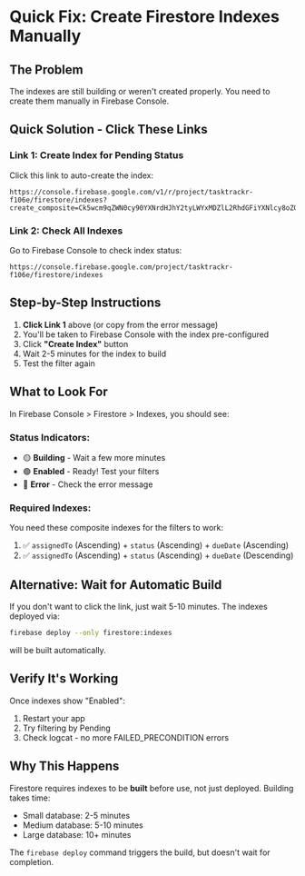 # Quick Fix: Create Firestore Indexes Manually

## The Problem
The indexes are still building or weren't created properly. You need to create them manually in Firebase Console.

## Quick Solution - Click These Links

### Link 1: Create Index for Pending Status
Click this link to auto-create the index:
```
https://console.firebase.google.com/v1/r/project/tasktrackr-f106e/firestore/indexes?create_composite=Ck5wcm9qZWN0cy90YXNrdHJhY2tyLWYxMDZlL2RhdGFiYXNlcy8oZGVmYXVsdCkvY29sbGVjdGlvbkdyb3Vwcy90YXNrcy9pbmRleGVzL18QARoOCgphc3NpZ25lZFRvEAEaCgoGc3RhdHVzEAEaCwoHZHVlRGF0ZRABGgwKCF9fbmFtZV9fEAE
```

### Link 2: Check All Indexes
Go to Firebase Console to check index status:
```
https://console.firebase.google.com/project/tasktrackr-f106e/firestore/indexes
```

## Step-by-Step Instructions

1. **Click Link 1** above (or copy from the error message)
2. You'll be taken to Firebase Console with the index pre-configured
3. Click **"Create Index"** button
4. Wait 2-5 minutes for the index to build
5. Test the filter again

## What to Look For

In Firebase Console > Firestore > Indexes, you should see:

### Status Indicators:
- 🟡 **Building** - Wait a few more minutes
- 🟢 **Enabled** - Ready! Test your filters
- 🔴 **Error** - Check the error message

### Required Indexes:
You need these composite indexes for the filters to work:

1. ✅ `assignedTo` (Ascending) + `status` (Ascending) + `dueDate` (Ascending)
2. ✅ `assignedTo` (Ascending) + `status` (Ascending) + `dueDate` (Descending)

## Alternative: Wait for Automatic Build

If you don't want to click the link, just wait 5-10 minutes. The indexes deployed via:
```bash
firebase deploy --only firestore:indexes
```
will be built automatically.

## Verify It's Working

Once indexes show "Enabled":
1. Restart your app
2. Try filtering by Pending
3. Check logcat - no more FAILED_PRECONDITION errors

## Why This Happens

Firestore requires indexes to be **built** before use, not just deployed. Building takes time:
- Small database: 2-5 minutes
- Medium database: 5-10 minutes  
- Large database: 10+ minutes

The `firebase deploy` command triggers the build, but doesn't wait for completion.
